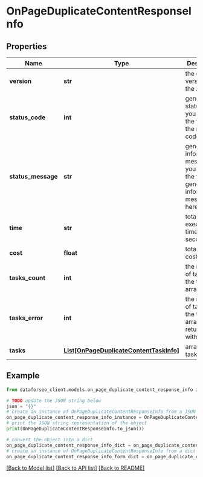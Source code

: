 # OnPageDuplicateContentResponseInfo


## Properties

Name | Type | Description | Notes
------------ | ------------- | ------------- | -------------
**version** | **str** | the current version of the API | [optional] 
**status_code** | **int** | general status code you can find the full list of the response codes here | [optional] 
**status_message** | **str** | general informational message you can find the full list of general informational messages here | [optional] 
**time** | **str** | total execution time, seconds | [optional] 
**cost** | **float** | total tasks cost, USD | [optional] 
**tasks_count** | **int** | the number of tasks in the tasks array | [optional] 
**tasks_error** | **int** | the number of tasks in the tasks array returned with an error | [optional] 
**tasks** | [**List[OnPageDuplicateContentTaskInfo]**](OnPageDuplicateContentTaskInfo.md) | array of tasks | [optional] 

## Example

```python
from dataforseo_client.models.on_page_duplicate_content_response_info import OnPageDuplicateContentResponseInfo

# TODO update the JSON string below
json = "{}"
# create an instance of OnPageDuplicateContentResponseInfo from a JSON string
on_page_duplicate_content_response_info_instance = OnPageDuplicateContentResponseInfo.from_json(json)
# print the JSON string representation of the object
print(OnPageDuplicateContentResponseInfo.to_json())

# convert the object into a dict
on_page_duplicate_content_response_info_dict = on_page_duplicate_content_response_info_instance.to_dict()
# create an instance of OnPageDuplicateContentResponseInfo from a dict
on_page_duplicate_content_response_info_form_dict = on_page_duplicate_content_response_info.from_dict(on_page_duplicate_content_response_info_dict)
```
[[Back to Model list]](../README.md#documentation-for-models) [[Back to API list]](../README.md#documentation-for-api-endpoints) [[Back to README]](../README.md)


